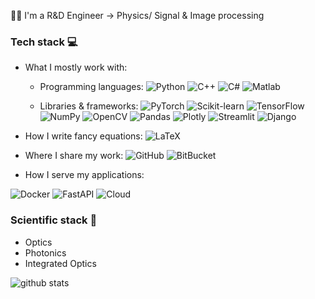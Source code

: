 

👨‍🦱 I'm a R&D Engineer -> Physics/ Signal & Image processing


</details>

### Tech stack 💻

- What I mostly work with:
   - Programming languages: ![Python](https://img.shields.io/badge/-Python-3776AB?style=flat-square&logo=Python&logoColor=white)
![C++](https://img.shields.io/badge/-C%2B%2B-00599C?style=flat-square&logo=C%2B%2B&logoColor=white)
![C#](https://camo.githubusercontent.com/b6bb7e896dde004dfccd659f5c28ea8eed32363165f2ac4c34acb1d3a0caf34c/68747470733a2f2f696d672e736869656c64732e696f2f62616467652f432532332d3233393132303f7374796c653d666c61742d737175617265266c6f676f3d632d7368617270266c6f676f436f6c6f723d7768697465)
![Matlab](https://camo.githubusercontent.com/df0502c80beb74aa002d8db6fd9e38c305e7ac3788c58e5383bb37da6eb4240c/68747470733a2f2f696d672e736869656c64732e696f2f62616467652f4d61746c61622d4641373334333f7374796c653d666f722d7468652d6261646765266c6f676f3d6d6174726978266c6f676f436f6c6f723d7768697465)

    - Libraries & frameworks: 
![PyTorch](https://img.shields.io/badge/-PyTorch-EE4C2C?style=flat-square&logo=PyTorch&logoColor=white)
![Scikit-learn](https://camo.githubusercontent.com/ded3313717ccd403a7879baba52b83c5f2da691a5208ad08ee20c9990e6003fd/68747470733a2f2f696d672e736869656c64732e696f2f62616467652f5363696b69742532304c6561726e2d626c61636b3f6c6f676f3d7363696b69742d6c6561726e267374796c653d706c6173746963)
![TensorFlow](https://img.shields.io/badge/-TensorFlow-FF6F00?style=flat-square&logo=TensorFlow&logoColor=white)
![NumPy](https://img.shields.io/badge/-NumPy-013243?style=flat-square&logo=NumPy&logoColor=white)
![OpenCV](https://img.shields.io/badge/-OpenCV-5C3EE8?style=flat-square&logo=OpenCV&logoColor=white)
![Pandas](https://img.shields.io/badge/-pandas-150458?style=flat-square&logo=pandas&logoColor=white)
![Plotly](https://img.shields.io/badge/-Plotly-3F4F75?style=flat-square&logo=Plotly&logoColor=white)
![Streamlit](https://img.shields.io/badge/-Streamlit-FF4B4B?style=flat-square&logo=Streamlit&logoColor=white)
![Django](https://camo.githubusercontent.com/9f47ab44c8425fb370779a070dee85979d5ec780212db4cc44c203de2ee4c384/68747470733a2f2f696d672e736869656c64732e696f2f62616467652f446a616e676f2d3039324532303f7374796c653d666c61742d737175617265266c6f676f3d446a616e676f266c6f676f436f6c6f723d7768697465)

- How I write fancy equations: ![LaTeX](https://img.shields.io/badge/-LaTeX-008080?style=flat-square&logo=LaTeX&logoColor=white)

- Where I share my work: 
![GitHub](https://img.shields.io/badge/-GitHub-181717?style=flat-square&logo=github)
![BitBucket](https://camo.githubusercontent.com/ee0b29c084ed34315ec537382415472aa4018bed793cef8454aa3f1e5bf70a56/68747470733a2f2f696d672e736869656c64732e696f2f62616467652f2d4269746275636b65742d3030353243433f7374796c653d666c6174266c6f676f3d4269746275636b6574266c6f676f436f6c6f723d7768697465)

- How I serve my applications: 

![Docker](https://img.shields.io/badge/Container-Docker-2496ED?style=flat-square&logo=Docker&logoColor=white) 
![FastAPI](https://img.shields.io/badge/Web-FastAPI-009688?style=flat-square&logo=fastapi&logoColor=white) 
![Cloud](https://img.shields.io/badge/Cloud-AWS-FF9900?style=flat-square&logo=amazon-aws&logoColor=white) 

### Scientific stack 🚀

- Optics
- Photonics
- Integrated Optics

![github stats](https://github-readme-stats.vercel.app/api?username=paulazuelos&show_icons=true)
